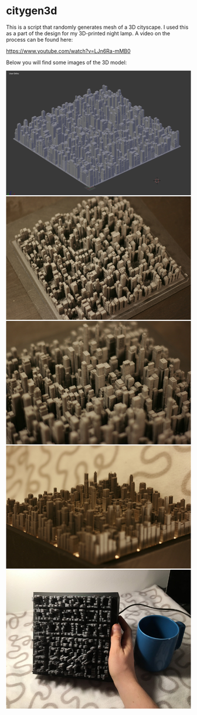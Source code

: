 # citygen3d

This is a script that randomly generates mesh of a 3D cityscape. I used this as a part of the design for my 3D-printed night lamp. A video on the process can be found here:

https://www.youtube.com/watch?v=LJn6Ra-mMB0

Below you will find some images of the 3D model:

![View of the model in blender](images/blender.png)
![Photo of the printed model](images/print2.jpg)
![Photo of the printed model](images/print1.jpg)
![Photo of the printed model](images/print3.jpg)
![Photo of the printed model with my hand and a cup for scale](images/scale.jpg)